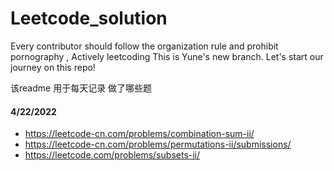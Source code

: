 # Leetcode_solution
Every contributor should follow the organization rule and prohibit pornography , Actively leetcoding
This is Yune's new branch. Let's start our journey on this repo!

该readme 用于每天记录 做了哪些题

#### 4/22/2022

- https://leetcode-cn.com/problems/combination-sum-ii/
- https://leetcode-cn.com/problems/permutations-ii/submissions/
- https://leetcode.com/problems/subsets-ii/

